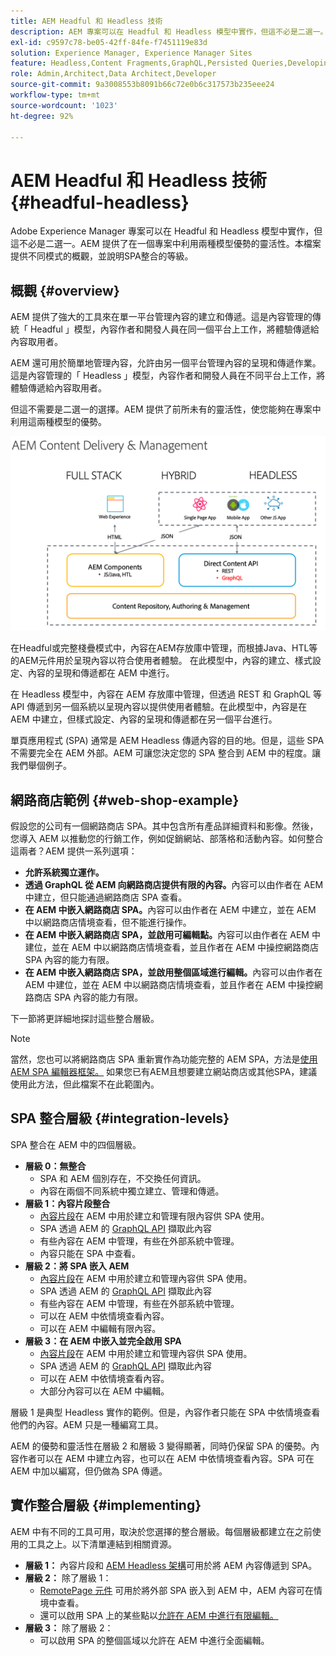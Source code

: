```yaml
---
title: AEM Headful 和 Headless 技術
description: AEM 專案可以在 Headful 和 Headless 模型中實作，但這不必是二選一。AEM 提供了在一個專案中利用兩種模型優勢的靈活性。
exl-id: c9597c78-be05-42ff-84fe-f7451119e83d
solution: Experience Manager, Experience Manager Sites
feature: Headless,Content Fragments,GraphQL,Persisted Queries,Developing
role: Admin,Architect,Data Architect,Developer
source-git-commit: 9a3008553b8091b66c72e0b6c317573b235eee24
workflow-type: tm+mt
source-wordcount: '1023'
ht-degree: 92%

---
```


# AEM Headful 和 Headless 技術 {#headful-headless}

Adobe Experience Manager 專案可以在 Headful 和 Headless 模型中實作，但這不必是二選一。AEM 提供了在一個專案中利用兩種模型優勢的靈活性。本檔案提供不同模式的概觀，並說明SPA整合的等級。

## 概觀 {#overview}

AEM 提供了強大的工具來在單一平台管理內容的建立和傳遞。這是內容管理的傳統「 Headful 」模型，內容作者和開發人員在同一個平台上工作，將體驗傳遞給內容取用者。

AEM 還可用於簡單地管理內容，允許由另一個平台管理內容的呈現和傳遞作業。這是內容管理的「 Headless 」模型，內容作者和開發人員在不同平台上工作，將體驗傳遞給內容取用者。

但這不需要是二選一的選擇。AEM 提供了前所未有的靈活性，使您能夠在專案中利用這兩種模型的優勢。

![AEM 實作模型](/help/sites-developing/headless/getting-started/assets/aem-implementation-models.png)

在Headful或完整棧疊模式中，內容在AEM存放庫中管理，而根據Java、HTL等的AEM元件用於呈現內容以符合使用者體驗。 在此模型中，內容的建立、樣式設定、內容的呈現和傳遞都在 AEM 中進行。

在 Headless 模型中，內容在 AEM 存放庫中管理，但透過 REST 和 GraphQL 等 API 傳遞到另一個系統以呈現內容以提供使用者體驗。在此模型中，內容是在 AEM 中建立，但樣式設定、內容的呈現和傳遞都在另一個平台進行。

單頁應用程式 (SPA) 通常是 AEM Headless 傳遞內容的目的地。但是，這些 SPA 不需要完全在 AEM 外部。AEM 可讓您決定您的 SPA 整合到 AEM 中的程度。讓我們舉個例子。

## 網路商店範例 {#web-shop-example}

假設您的公司有一個網路商店 SPA。其中包含所有產品詳細資料和影像。然後，您導入 AEM 以推動您的行銷工作，例如促銷網站、部落格和活動內容。如何整合這兩者？AEM 提供一系列選項：

* **允許系統獨立運作。**
* **透過 GraphQL 從 AEM 向網路商店提供有限的內容。**&#x200B;內容可以由作者在 AEM 中建立，但只能通過網路商店 SPA 查看。
* **在 AEM 中嵌入網路商店 SPA。**&#x200B;內容可以由作者在 AEM 中建立，並在 AEM 中以網路商店情境查看，但不能進行操作。
* **在 AEM 中嵌入網路商店 SPA，並啟用可編輯點。**&#x200B;內容可以由作者在 AEM 中建位，並在 AEM 中以網路商店情境查看，並且作者在 AEM 中操控網路商店 SPA 內容的能力有限。
* **在 AEM 中嵌入網路商店 SPA，並啟用整個區域進行編輯。**&#x200B;內容可以由作者在 AEM 中建位，並在 AEM 中以網路商店情境查看，並且作者在 AEM 中操控網路商店 SPA 內容的能力有限。

下一節將更詳細地探討這些整合層級。

>[!NOTE]
>
>當然，您也可以將網路商店 SPA 重新實作為功能完整的 AEM SPA，方法是[使用 AEM SPA 編輯器框架。](/help/sites-developing/spa-walkthrough.md) 如果您已有AEM且想要建立網站商店或其他SPA，建議使用此方法，但此檔案不在此範圍內。

## SPA 整合層級 {#integration-levels}

SPA 整合在 AEM 中的四個層級。

* **層級 0：無整合**
   * SPA 和 AEM 個別存在，不交換任何資訊。
   * 內容在兩個不同系統中獨立建立、管理和傳遞。
* **層級 1：內容片段整合**
   * [內容片段](/help/assets/content-fragments/content-fragments.md)在 AEM 中用於建立和管理有限內容供 SPA 使用。
   * SPA 透過 AEM 的 [GraphQL API](/help/sites-developing/headless/graphql-api/graphql-api-content-fragments.md) 擷取此內容
   * 有些內容在 AEM 中管理，有些在外部系統中管理。
   * 內容只能在 SPA 中查看。
* **層級 2：將 SPA 嵌入 AEM**
   * [內容片段](/help/assets/content-fragments/content-fragments.md)在 AEM 中用於建立和管理內容供 SPA 使用。
   * SPA 透過 AEM 的 [GraphQL API](/help/sites-developing/headless/graphql-api/graphql-api-content-fragments.md) 擷取此內容
   * 有些內容在 AEM 中管理，有些在外部系統中管理。
   * 可以在 AEM 中依情境查看內容。
   * 可以在 AEM 中編輯有限內容。
* **層級 3：在 AEM 中嵌入並完全啟用 SPA**
   * [內容片段](/help/assets/content-fragments/content-fragments.md)在 AEM 中用於建立和管理內容供 SPA 使用。
   * SPA 透過 AEM 的 [GraphQL API](/help/sites-developing/headless/graphql-api/graphql-api-content-fragments.md) 擷取此內容
   * 可以在 AEM 中依情境查看內容。
   * 大部分內容可以在 AEM 中編輯。

層級 1 是典型 Headless 實作的範例。但是，內容作者只能在 SPA 中依情境查看他們的內容。AEM 只是一種編寫工具。

AEM 的優勢和靈活性在層級 2 和層級 3 變得顯著，同時仍保留 SPA 的優勢。內容作者可以在 AEM 中建立內容，也可以在 AEM 中依情境查看內容。SPA 可在 AEM 中加以編寫，但仍做為 SPA 傳遞。

## 實作整合層級 {#implementing}

AEM 中有不同的工具可用，取決於您選擇的整合層級。每個層級都建立在之前使用的工具之上。以下清單連結到相關資源。

* **層級 1：** 內容片段和 [AEM Headless 架構](/help/sites-developing/headless/introduction.md)可用於將 AEM 內容傳遞到 SPA。
* **層級 2：** 除了層級 1：
   * [RemotePage 元件](/help/sites-developing/spa-remote-page.md) 可用於將外部 SPA 嵌入到 AEM 中，AEM 內容可在情境中查看。
   * 還可以啟用 SPA 上的某些點以[允許在 AEM 中進行有限編輯。](/help/sites-developing/spa-edit-external.md)
* **層級 3：** 除了層級 2：
   * 可以啟用 SPA 的整個區域以允許在 AEM 中進行全面編輯。
